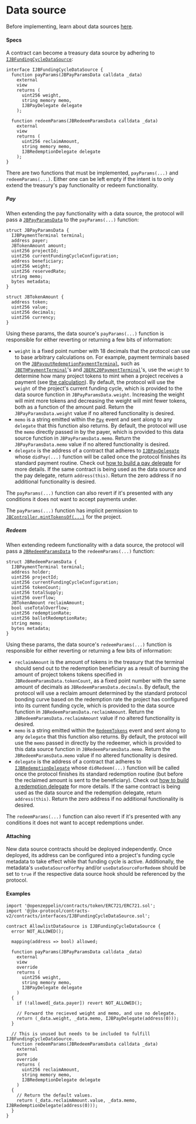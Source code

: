# Data source

Before implementing, learn about data sources [here](/dev/learn/glossary/data-source.md).
#### Specs

A contract can become a treasury data source by adhering to [`IJBFundingCycleDataSource`](/dev/api/v2/interfaces/ijbfundingcycledatasource.md):

```
interface IJBFundingCycleDataSource {
  function payParams(JBPayParamsData calldata _data)
    external
    view
    returns (
      uint256 weight,
      string memory memo,
      IJBPayDelegate delegate
    );

  function redeemParams(JBRedeemParamsData calldata _data)
    external
    view
    returns (
      uint256 reclaimAmount,
      string memory memo,
      IJBRedemptionDelegate delegate
    );
}
```

There are two functions that must be implemented, `payParams(...)` and `redeemParams(...)`. Either one can be left empty if the intent is to only extend the treasury's pay functionality or redeem functionality.

##### Pay

When extending the pay functionality with a data source, the protocol will pass a [`JBPayParamsData`](/dev/api/v2/data-structures/jbpayparamsdata.md) to the `payParams(...)` function:

```
struct JBPayParamsData {
  IJBPaymentTerminal terminal;
  address payer;
  JBTokenAmount amount;
  uint256 projectId;
  uint256 currentFundingCycleConfiguration;
  address beneficiary;
  uint256 weight;
  uint256 reservedRate;
  string memo;
  bytes metadata;
}
```

```
struct JBTokenAmount {
  address token;
  uint256 value;
  uint256 decimals;
  uint256 currency;
}
```

Using these params, the data source's `payParams(...)` function is responsible for either reverting or returning a few bits of information:

* `weight` is a fixed point number with 18 decimals that the protocol can use to base arbitrary calculations on. For example, payment terminals based on the [`JBPayoutRedemptionPaymentTerminal`](/dev/api/v2/contracts/or-payment-terminals/or-abstract/jbpayoutredemptionpaymentterminal), such as [`JBETHPaymentTerminal`](/dev/api/v2/contracts/or-payment-terminals/jbethpaymentterminal/README.md)'s and [`JBERC20PaymentTerminal`](/dev/api/v2/contracts/or-payment-terminals/jberc20paymentterminal/README.md)'s, use the `weight` to determine how many project tokens to mint when a project receives a payment (see [the calculation](/dev/api/v2/contracts/jbsingletokenpaymentterminalstore/write/recordpaymentfrom.md)). By default, the protocol will use the `weight` of the project's current funding cycle, which is provided to the data source function in `JBPayParamsData.weight`. Increasing the weight will mint more tokens and decreasing the weight will mint fewer tokens, both as a function of the amount paid. Return the `JBPayParamsData.weight` value if no altered functionality is desired.
* `memo` is a string emitted within the [`Pay`](/dev/api/v2/contracts/or-payment-terminals/or-abstract/jbpayoutredemptionpaymentterminal/events/pay.md) event and sent along to any `delegate` that this function also returns. By default, the protocol will use the `memo` directly passed in by the payer, which is provided to this data source function in `JBPayParamsData.memo`. Return the `JBPayParamsData.memo` value if no altered functionality is desired.
* `delegate` is the address of a contract that adheres to [`IJBPayDelegate`](/dev/api/v2/interfaces/ijbpaydelegate.md) whose `didPay(...)` function will be called once the protocol finishes its standard payment routine. Check out [how to build a pay delegate](/dev/build/treasury-extensions/pay-delegate.md) for more details. If the same contract is being used as the data source and the pay delegate, return `address(this)`. Return the zero address if no additional functionality is desired.

The `payParams(...)` function can also revert if it's presented with any conditions it does not want to accept payments under. 

The `payParams(...)` function has implicit permission to [`JBController.mintTokensOf(...)`](/dev/api/v2/contracts/or-controllers/jbcontroller/write/minttokensof.md) for the project.

##### Redeem
 
When extending redeem functionality with a data source, the protocol will pass a [`JBRedeemParamsData`](/dev/api/v2/data-structures/jbredeemparamsdata.md) to the `redeemParams(...)` function:

```
struct JBRedeemParamsData {
  IJBPaymentTerminal terminal;
  address holder;
  uint256 projectId;
  uint256 currentFundingCycleConfiguration;
  uint256 tokenCount;
  uint256 totalSupply;
  uint256 overflow;
  JBTokenAmount reclaimAmount;
  bool useTotalOverflow;
  uint256 redemptionRate;
  uint256 ballotRedemptionRate;
  string memo;
  bytes metadata;
}
```

Using these params, the data source's `redeemParams(...)` function is responsible for either reverting or returning a few bits of information:

* `reclaimAmount` is the amount of tokens in the treasury that the terminal should send out to the redemption beneficiary as a result of burning the amount of project tokens tokens specified in `JBRedeemParamsData.tokenCount`, as a fixed point number with the same amount of decimals as `JBRedeemParamsData.decimals`. By default, the protocol will use a reclaim amount determined by the standard protocol bonding curve based on the redemption rate the project has configured into its current funding cycle, which is provided to the data source function in `JBRedeemParamsData.reclaimAmount`. Return the `JBRedeemParamsData.reclaimAmount` value if no altered functionality is desired.
* `memo` is a string emitted within the [`RedeemTokens`](/dev/api/v2/contracts/or-payment-terminals/or-abstract/jbpayoutredemptionpaymentterminal/events/redeemtokens.md) event and sent along to any `delegate` that this function also returns. By default, the protocol will use the `memo` passed in directly by the redeemer, which is provided to this data source function in `JBRedeemParamsData.memo`. Return the `JBRedeemParamsData.memo` value if no altered functionality is desired.
* `delegate` is the address of a contract that adheres to [`IJBRedemptionDelegate`](/dev/api/v2/interfaces/ijbredemptiondelegate.md) whose `didRedeem(...)` function will be called once the protocol finishes its standard redemption routine (but before the reclaimed amount is sent to the beneficiary). Check out [how to build a redemption delegate](/dev/build/treasury-extensions/redemption-delegate.md) for more details. If the same contract is being used as the data source and the redemption delegate, return `address(this)`. Return the zero address if no additional functionality is desired.

The `redeemParams(...)` function can also revert if it's presented with any conditions it does not want to accept redemptions under. 

#### Attaching

New data source contracts should be deployed independently. Once deployed, its address can be configured into a project's funding cycle metadata to take effect while that funding cycle is active. Additionally, the metadata's `useDataSourceForPay` and/or `useDataSourceForRedeem` should be set to `true` if the respective data source hook should be referenced by the protocol.


#### Examples

```
import '@openzeppelin/contracts/token/ERC721/ERC721.sol';
import '@jbx-protocol/contracts-v2/contracts/interfaces/IJBFundingCycleDataSource.sol';

contract AllowlistDataSource is IJBFundingCycleDataSource {
  error NOT_ALLOWED();

  mapping(address => bool) allowed;

  function payParams(JBPayParamsData calldata _data)
    external
    view
    override
    returns (
      uint256 weight,
      string memory memo,
      IJBPayDelegate delegate
    )
  {
    if (!allowed[_data.payer]) revert NOT_ALLOWED();

    // Forward the recieved weight and memo, and use no delegate.
    return (_data.weight, _data.memo, IJBPayDelegate(address(0)));
  }
  
  // This is unused but needs to be included to fulfill IJBFundingCycleDataSource.
  function redeemParams(JBRedeemParamsData calldata _data)
    external
    pure
    override
    returns (
      uint256 reclaimAmount,
      string memory memo,
      IJBRedemptionDelegate delegate
    )
  {
    // Return the default values.
    return (_data.reclaimAmount.value, _data.memo, IJBRedemptionDelegate(address(0)));
  }
}
```